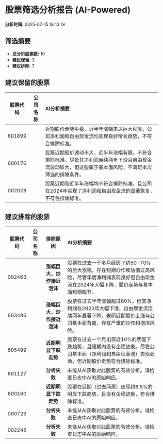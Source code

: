 # 股票筛选分析报告 (AI-Powered)

**分析时间:** 2025-07-15 18:13:19

## 筛选摘要

- **总分析股票数:** 10
- **建议保留:** 3
- **建议排除:** 7

## 建议保留的股票

| 股票代码 | 公司名称 | AI分析摘要 |
|:---:|:---:|:---|
| 601899 |  | 近期股价走势平稳，近半年涨幅未达巨大程度，公司净利润和自由现金流均呈现良好增长趋势，不符合排除标准。 |
| 600176 |  | 股票近期股价波动不大，近半年涨幅有限，不符合排除标准。尽管其净利润连续两年下滑且自由现金流波动较大，但这些属于基本面风险，不满足本次筛选的排除条件。 |
| 002028 |  | 股票近期和近半年涨幅均不符合排除标准，且公司在2024年实现了净利润和自由现金流的显著恢复，不符合排除标准。 |

## 建议排除的股票

| 股票代码 | 公司名称 | 排除原因 | AI分析摘要 |
|:---:|:---:|:---:|:---|
| 002463 |  | **涨幅巨大，炒作接近泡沫** | 股票在过去一个多月经历了约50-70%的巨大涨幅，存在短期炒作和估值过高风险，尽管年度净利润表现良好但自由现金流在2024年大幅下降，股价走势与基本面短期脱节。 |
| 603486 |  | **涨幅巨大，炒作接近泡沫** | 股票在过去半年涨幅超过60%，但其净利润在2023年大幅下滑，自由现金流连续两年显著下降，表明近期股价上涨与公司基本面背离，存在严重的炒作和泡沫风险。 |
| 605499 |  | **近期明显下跌走势** | 股票在过去一个月出现近10%的明显下跌趋势，且短期内没有企稳迹象。尽管公司基本面（净利润和自由现金流）表现强劲，但近期股价走势符合排除标准。 |
| 601127 |  | **分析失败** | 未能从AI获取对此股票的有效分析。请检查日志中AI的原始响应。 |
| 600160 |  | **近期明显下跌走势** | 股票在近期（过去两周）出现约6.5%的明显下跌趋势，且没有企稳迹象，符合排除标准。 |
| 000729 |  | **分析失败** | 未能从AI获取对此股票的有效分析。请检查日志中AI的原始响应。 |
| 002245 |  | **分析失败** | 未能从AI获取对此股票的有效分析。请检查日志中AI的原始响应。 |
